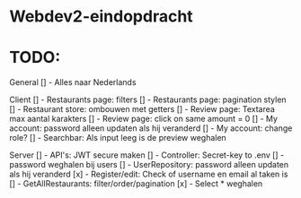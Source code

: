# Webdev2-eindopdracht
 
# TODO:

General
[] - Alles naar Nederlands

Client
[] - Restaurants page: filters
[] - Restaurants page: pagination stylen
[] - Restaurant store: ombouwen met getters
[] - Review page: Textarea max aantal karakters
[] - Review page: click on same amount = 0
[] - My account: password alleen updaten als hij veranderd
[] - My account: change role?
[] - Searchbar: Als input leeg is de preview weghalen

Server
[] - API's: JWT secure maken
[] - Controller: Secret-key to .env
[] - password weghalen bij users
[] - UserRepository: password alleen updaten als hij veranderd
[x] - Register/edit: Check of username en email al taken is
[] - GetAllRestaurants: filter/order/pagination
[x] - Select * weghalen



